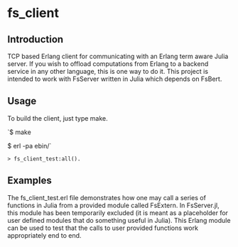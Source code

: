 fs_client
=========

Introduction
------------

TCP based Erlang client for communicating with an Erlang term aware Julia server. If you wish to offload computations from Erlang to a backend service in any other language, this is one way to do it. This project is intended to work with FsServer written in Julia which depends on FsBert.

Usage
-----

To build the client, just type make.

`$ make

$ erl -pa ebin/`

`> fs_client_test:all().`

Examples
--------

The fs_client_test.erl file demonstrates how one may call a series of functions in Julia from a provided module called FsExtern. In FsServer.jl, this module has been temporarily excluded (it is meant as a placeholder for user defined modules that do something useful in Julia). This Erlang module can be used to test that the calls to user provided functions work appropriately end to end.




